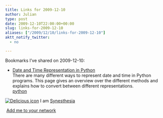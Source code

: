 ```yaml
---
title: Links for 2009-12-10
author: Julian
type: post
date: 2009-12-10T22:00:00+00:00
slug: links-for-2009-12-10 
aliases: ["/2009/12/10/links-for-2009-12-10"]
aktt_notify_twitter:
  - no

---
```

Bookmarks I&#8217;ve shared on 2009-12-10:

  * [Date and Time Representation in Python][1]  
    There are many different ways to represent date and time in Python programs. This page gives an overview over the different methods and explains how to convert between different representations.  
    [python][2] 

<p class="deliciouslink">
  <a href="https://del.icio.us/synesthesia" title="See all my bookmarks on del.icio.us"><img src="https://www.synesthesia.co.uk/images/deliciousicon.jpg" alt="Delicious icon" /></a>&nbsp;I am <a href="https://del.icio.us/synesthesia" title="See all my bookmarks on del.icio.us">Synesthesia</a>
</p>

<p class="deliciouslink">
  <a href="https://del.icio.us/network?add=synesthesia" title="Add me to your del.icio.us network"><img src="https://www.synesthesia.co.uk/images/add.gif" alt="" /></a>&nbsp;<a href="https://del.icio.us/network?add=synesthesia" title="Add me to your del.icio.us network">Add me to your network</a>
</p>

 [1]: https://seehuhn.de/pages/pdate#sec:1.2.0
 [2]: https://delicious.com/synesthesia/python